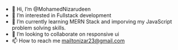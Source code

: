 - 👋 Hi, I’m @MohamedNizarudeen
- 👀 I’m interested in Fullstack development
- 🌱 I’m currently learning MERN Stack and imporving my JavaScript problem solving skills.
- 💞️ I’m looking to collaborate on responsive ui
- 📫 How to reach me mailtonizar23@gmail.com

<!---
MohamedNizarudeen/MohamedNizarudeen is a ✨ special ✨ repository because its `README.md` (this file) appears on your GitHub profile.
You can click the Preview link to take a look at your changes.
--->
